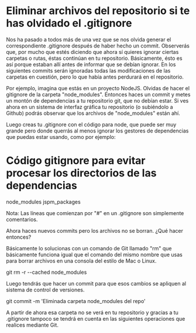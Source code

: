 # Eliminar archivos del repositorio si te has olvidado el .gitignore

Nos ha pasado a todos más de una vez que se nos olvida generar el correspondiente .gitignore después de haber hecho un commit. Observerás que, por mucho que estés diciendo que ahora sí quieres ignorar ciertas carpetas o rutas, éstas continúan en tu repositorio. Básicamente, ésto es así porque estaban allí antes de informar que se debían ignorar. En los siguientes commits serán ignoradas todas las modificaciones de las carpetas en cuestión, pero lo que había antes perdurará en el repositorio.

Por ejemplo, imagina que estás en un proyecto NodeJS. Olvidas de hacer el gitignore de la carpeta "node_modules". Entonces haces un commit y metes un montón de dependencias a tu repositorio git, que no debían estar. Si ves ahora en un sistema de interfaz gráfica tu repositorio (o subiéndolo a Github) podrás observar que los archivos de "node_modules" están ahí.

Luego creas tu .gitignore con el código para node, que puede ser muy grande pero donde querrás al menos ignorar los gestores de dependencias que puedas estar usando, como por ejemplo:

# Código gitignore para evitar procesar los directorios de las dependencias

node_modules
jspm_packages

Nota: Las líneas que comienzan por "#" en un .gitignore son simplemente comentarios.

Ahora haces nuevos commits pero los archivos no se borran. ¿Qué hacer entonces?

Básicamente lo solucionas con un comando de Git llamado "rm" que básicamente funciona igual que el comando del mismo nombre que usas para borrar archivos en una consola del estilo de Mac o Linux.

git rm -r --cached node_modules

Luego tendrás que hacer un commit para que esos cambios se apliquen al sistema de control de versiones.

git commit -m 'Eliminada carpeta node_modules del repo'

A partir de ahora esa carpeta no se verá en tu repositorio y gracias a tu .gitignore tampoco se tendrá en cuenta en las siguientes operaciones que realices mediante Git.
